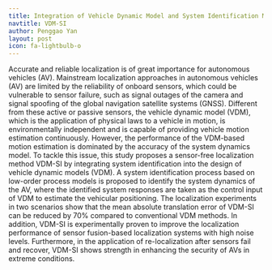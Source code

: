 ```yaml
---
title: Integration of Vehicle Dynamic Model and System Identification Model for Extending the Navigation Service Under Sensor Failures
navtitle: VDM-SI
author: Penggao Yan
layout: post
icon: fa-lightbulb-o
---
```


Accurate and reliable localization is of great importance for autonomous vehicles (AV). Mainstream localization approaches in autonomous vehicles (AV) are limited by the reliability of onboard sensors, which could be vulnerable to sensor failure, such as signal outages of the camera and signal spoofing of the global navigation satellite systems (GNSS). Different from these active or passive sensors, the vehicle dynamic model (VDM), which is the application of physical laws to a vehicle in motion, is environmentally independent and is capable of providing vehicle motion estimation continuously. However, the performance of the VDM-based motion estimation is dominated by the accuracy of the system dynamics model. To tackle this issue, this study proposes a sensor-free localization method VDM-SI by integrating system identification into the design of vehicle dynamic models (VDM). A system identification process based on low-order process models is proposed to identify the system dynamics of the AV, where the identified system responses are taken as the control input of VDM to estimate the vehicular positioning. The localization experiments in two scenarios show that the mean absolute translation error of VDM-SI can be reduced by 70% compared to conventional VDM methods. In addition, VDM-SI is experimentally proven to improve the localization performance of sensor fusion-based localization systems with high noise levels. Furthermore, in the application of re-localization after sensors fail and recover, VDM-SI shows strength in enhancing the security of AVs in extreme conditions.

<span class="image fit"><img src="{{ 'assets/images/SI-cover.jpg' | relative_url }}" alt="" /></span>


